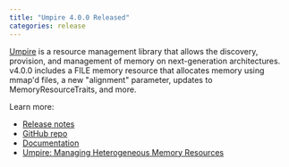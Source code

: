 ```yaml
---
title: "Umpire 4.0.0 Released"
categories: release
---
```


[Umpire](https://github.com/LLNL/Umpire) is a resource management library that allows the discovery, provision, and management of memory on next-generation architectures. v4.0.0 includes a FILE memory resource that allocates memory using mmap'd files, a new "alignment" parameter, updates to MemoryResourceTraits, and more.

Learn more:
- [Release notes](https://github.com/LLNL/Umpire/releases/tag/v4.0.0)
- [GitHub repo](https://github.com/LLNL/Umpire)
- [Documentation](https://umpire.readthedocs.io/en/latest/)
- [Umpire: Managing Heterogeneous Memory Resources](https://computing.llnl.gov/projects/umpire)

